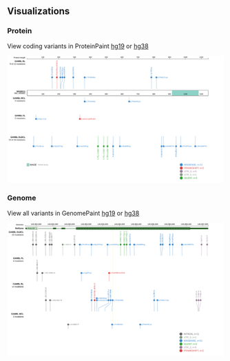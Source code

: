 ## Visualizations
### Protein
View coding variants in ProteinPaint [hg19](https://morinlab.github.io/LLMPP/GAMBL/MAGEC1_protein.html)  or [hg38](https://morinlab.github.io/LLMPP/GAMBL/MAGEC1_protein_hg38.html)

![](images/proteinpaint/MAGEC1_NM_005462.svg)

### Genome
View all variants in GenomePaint [hg19](https://morinlab.github.io/LLMPP/GAMBL/MAGEC1.html)  or [hg38](https://morinlab.github.io/LLMPP/GAMBL/MAGEC1_hg38.html)

![](images/proteinpaint/MAGEC1.svg)

